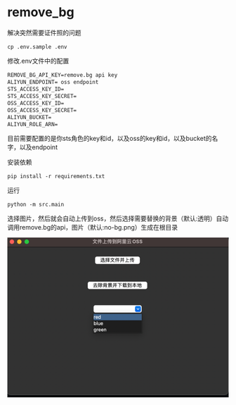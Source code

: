 # remove_bg
解决突然需要证件照的问题
```shell
cp .env.sample .env
```
修改.env文件中的配置
```shell
REMOVE_BG_API_KEY=remove.bg api key
ALIYUN_ENDPOINT= oss endpoint
STS_ACCESS_KEY_ID= 
STS_ACCESS_KEY_SECRET=
OSS_ACCESS_KEY_ID=
OSS_ACCESS_KEY_SECRET=
ALIYUN_BUCKET=
ALIYUN_ROLE_ARN=
```
目前需要配置的是你sts角色的key和id，以及oss的key和id，以及bucket的名字，以及endpoint

安装依赖

```shell
pip install -r requirements.txt
```
运行

```shell
python -m src.main
```
选择图片，然后就会自动上传到oss，然后选择需要替换的背景（默认:透明）自动调用remove.bg的api，图片（默认:no-bg.png）生成在根目录

![img.png](removebg/img.png)
